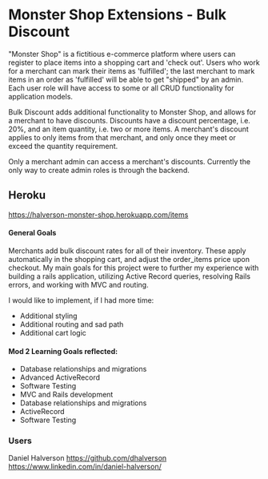 # Monster Shop Extensions - Bulk Discount

"Monster Shop" is a fictitious e-commerce platform where users can register to place items into a shopping cart and 'check out'. Users who work for a merchant can mark their items as 'fulfilled'; the last merchant to mark items in an order as 'fulfilled' will be able to get "shipped" by an admin. Each user role will have access to some or all CRUD functionality for application models.

Bulk Discount adds additional functionality to Monster Shop, and allows for a merchant to have discounts. Discounts have a discount percentage, i.e. 20%, and an item quantity, i.e. two or more items. A merchant's discount applies to only items from that merchant, and only once they meet or exceed the quantity requirement.

Only a merchant admin can access a merchant's discounts. Currently the only way to create admin roles is through the backend.


## Heroku

https://halverson-monster-shop.herokuapp.com/items


#### General Goals

Merchants add bulk discount rates for all of their inventory. These apply automatically in the shopping cart, and adjust the order_items price upon checkout. My main goals for this project were to further my experience with building a rails application, utilizing Active Record queries, resolving Rails errors, and working with MVC and routing.

I would like to implement, if I had more time:
- Additional styling
- Additional routing and sad path
- Additional cart logic

#### Mod 2 Learning Goals reflected:
- Database relationships and migrations
- Advanced ActiveRecord
- Software Testing
- MVC and Rails development
- Database relationships and migrations
- ActiveRecord
- Software Testing

### Users

Daniel Halverson
https://github.com/dhalverson
https://www.linkedin.com/in/daniel-halverson/


